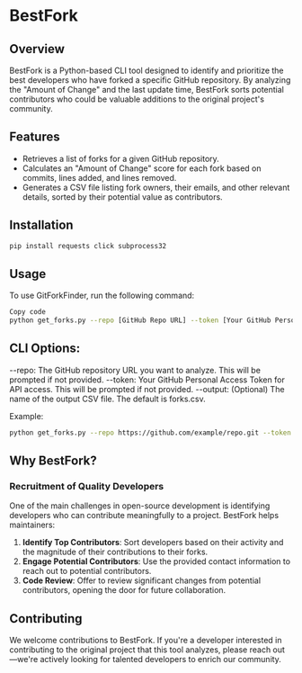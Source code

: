 
# BestFork

## Overview

BestFork is a Python-based CLI tool designed to identify and prioritize the best developers who have forked a specific GitHub repository. By analyzing the "Amount of Change" and the last update time, BestFork sorts potential contributors who could be valuable additions to the original project's community.

## Features

- Retrieves a list of forks for a given GitHub repository.
- Calculates an "Amount of Change" score for each fork based on commits, lines added, and lines removed.
- Generates a CSV file listing fork owners, their emails, and other relevant details, sorted by their potential value as contributors.

## Installation

```bash
pip install requests click subprocess32
```

## Usage

To use GitForkFinder, run the following command:
```bash
Copy code
python get_forks.py --repo [GitHub Repo URL] --token [Your GitHub Personal Access Token]
```

## CLI Options:

--repo: The GitHub repository URL you want to analyze. This will be prompted if not provided.
--token: Your GitHub Personal Access Token for API access. This will be prompted if not provided.
--output: (Optional) The name of the output CSV file. The default is forks.csv.

Example:
```bash
python get_forks.py --repo https://github.com/example/repo.git --token abc123
```

## Why BestFork?

### Recruitment of Quality Developers

One of the main challenges in open-source development is identifying developers who can contribute meaningfully to a project. BestFork helps maintainers:

1. **Identify Top Contributors**: Sort developers based on their activity and the magnitude of their contributions to their forks.
2. **Engage Potential Contributors**: Use the provided contact information to reach out to potential contributors.
3. **Code Review**: Offer to review significant changes from potential contributors, opening the door for future collaboration.

## Contributing

We welcome contributions to BestFork. If you're a developer interested in contributing to the original project that this tool analyzes, please reach out—we're actively looking for talented developers to enrich our community.
